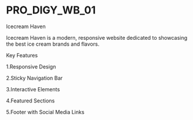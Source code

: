 # PRO_DIGY_WB_01
 Icecream Haven

 Icecream Haven is a modern, responsive website dedicated to showcasing the best ice cream brands and flavors.

 Key Features
 
1.Responsive Design


2.Sticky Navigation Bar


3.Interactive Elements


4.Featured Sections


5.Footer with Social Media Links

